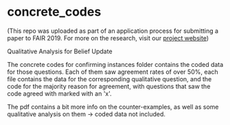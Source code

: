 # concrete_codes
(This repo was uploaded as part of an application process for submitting a paper to FAIR 2019. For more on the research, visit our [project website](http://projects.cs.uct.ac.za/honsproj/cgi-bin/view/2019/baker_denny_freund.zip/))


Qualitative Analysis for Belief Update

The concrete codes for confirming instances folder contains the coded data for those questions. Each of them saw
agreement rates of over 50%, each file contains the data for the corresponding qualitative question, and the code
for the majority reason for agreement, with questions that saw the code agreed with marked with an 'x'.

The pdf contains a bit more info on the counter-examples, as well as some qualitative analysis on them -> coded data not included.


